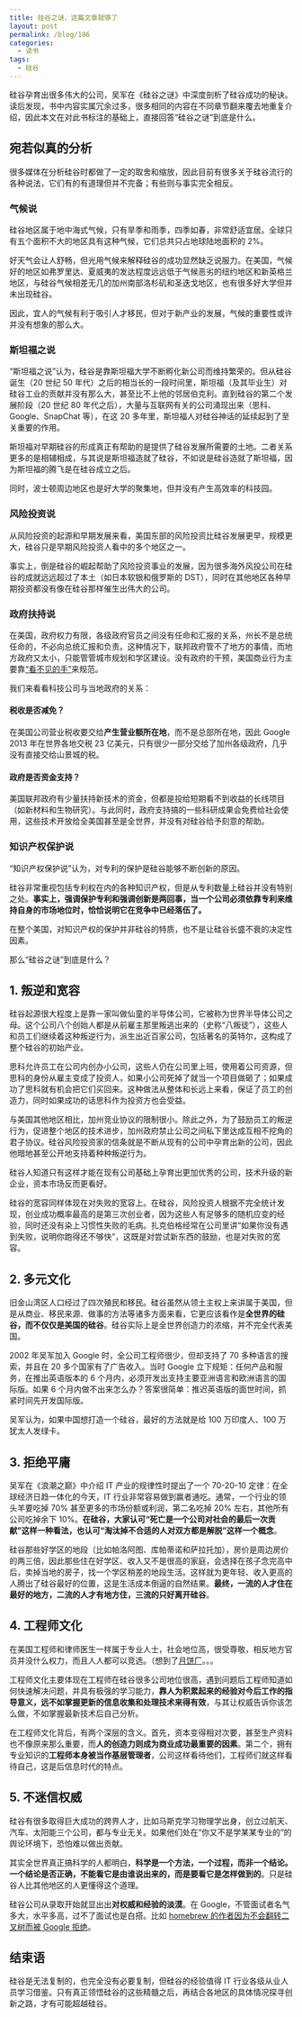 ```yaml
---
title: 硅谷之谜，这篇文章就够了
layout: post
permalink: /blog/186
categories:
  - 读书
tags:
  - 硅谷
---
```


硅谷孕育出很多伟大的公司，吴军在《硅谷之谜》中深度剖析了硅谷成功的秘诀。读后发现，书中内容实属冗余过多，很多相同的内容在不同章节翻来覆去地重复介绍，因此本文在对此书标注的基础上，直接回答“硅谷之谜”到底是什么。

## 宛若似真的分析

很多媒体在分析硅谷时都做了一定的取舍和缩放，因此目前有很多关于硅谷流行的各种说法，它们有的有道理但并不完备；有些则与事实完全相反。

### 气候说

硅谷地区属于地中海式气候，只有旱季和雨季，四季如春，非常舒适宜居。全球只有五个面积不大的地区具有这种气候，它们总共只占地球陆地面积的 2%。

好天气会让人舒畅，但光用气候来解释硅谷的成功显然缺乏说服力。在美国，气候好的地区如弗罗里达、夏威夷的发达程度远远低于气候恶劣的纽约地区和新英格兰地区，与硅谷气候相差无几的加州南部洛杉矶和圣迭戈地区，也有很多好大学但并未出现硅谷。

因此，宜人的气候有利于吸引人才移民，但对于新产业的发展，气候的重要性或许并没有想象的那么大。

### 斯坦福之说

“斯坦福之说”认为，硅谷是靠斯坦福大学不断孵化新公司而维持繁荣的。但从硅谷诞生（20 世纪 50 年代）之后的相当长的一段时间里，斯坦福（及其毕业生）对硅谷工业的贡献并没有那么大，甚至比不上他的邻居伯克利。直到硅谷的第二个发展阶段（20 世纪 80 年代之后），大量与互联网有关的公司涌现出来（思科、Google、SnapChat 等），在这 20 多年里，斯坦福人对硅谷神话的延续起到了至关重要的作用。

斯坦福对早期硅谷的形成真正有帮助的是提供了硅谷发展所需要的土地。二者关系更多的是相辅相成，与其说是斯坦福造就了硅谷，不如说是硅谷造就了斯坦福，因为斯坦福的腾飞是在硅谷成立之后。

同时，波士顿周边地区也是好大学的聚集地，但并没有产生高效率的科技园。

### 风险投资说

从风险投资的起源和早期发展来看，美国东部的风险投资比硅谷发展更早，规模更大，硅谷只是早期风险投资人看中的多个地区之一。

事实上，倒是硅谷的崛起帮助了风险投资事业的发展，因为很多海外风投公司在硅谷的成就远远超过了本土（如日本软银和俄罗斯的 DST），同时在其他地区各种早期投资都没有像在硅谷那样催生出伟大的公司。

### 政府扶持说

在美国，政府权力有限，各级政府官员之间没有任命和汇报的关系，州长不是总统任命的，不必向总统汇报和负责。这种情况下，联邦政府管不了地方的事情，而地方政府又太小，只能管管城市规划和学区建设。没有政府的干预，美国商业行为主要靠[“看不见的手”](https://zh.wikipedia.org/zh-cn/看不見的手)来规范。

我们来看看科技公司与当地政府的关系：

#### 税收是否减免？

在美国公司营业税收要交给**产生营业额所在地**，而不是总部所在地，因此 Google 2013 年在世界各地交税 23 亿美元，只有很少一部分交给了加州各级政府，几乎没有直接交给山景城的税。

#### 政府是否资金支持？

美国联邦政府有少量扶持新技术的资金，但都是投给短期看不到收益的长线项目（如新材料和生物研究）。与此同时，政府支持搞的一些科研成果会免费给社会使用，这些技术开放给全美国甚至是全世界，并没有对硅谷给予刻意的帮助。

### 知识产权保护说

“知识产权保护说”认为，对专利的保护是硅谷能够不断创新的原因。

硅谷非常重视包括专利权在内的各种知识产权，但是从专利数量上硅谷并没有特别之处。**事实上，强调保护专利和强调创新是两回事，当一个公司必须依靠专利来维持自身的市场地位时，恰恰说明它在竞争中已经落伍了。**

在整个美国，对知识产权的保护并非硅谷的特质，也不是让硅谷长盛不衰的决定性因素。

那么“硅谷之谜”到底是什么？

## 1. 叛逆和宽容

硅谷起源很大程度上是靠一家叫做仙童的半导体公司，它被称为世界半导体公司之母。这个公司八个创始人都是从前雇主那里叛逃出来的（史称“八叛徒”），这些人和员工们继续着这种叛逆行为，派生出近百家公司，包括著名的英特尔，这构成了整个硅谷的初始产业。

思科允许员工在公司内创办小公司，这些人仍在公司里上班，使用着公司资源，但思科的身份从雇主变成了投资人，如果小公司死掉了就当一个项目做砸了；如果成功了思科就有机会把它们买回来。这种做法从整体和长远上来看，保证了员工的创造力，同时如果成功的话思科作为投资方也会受益。

与美国其他地区相比，加州竞业协议的限制很小。除此之外，为了鼓励员工的叛逆行为，促进整个地区的技术进步，加州政府禁止公司之间私下里达成互相不挖角的君子协议。硅谷风险投资家的信条就是不断从现有的公司中孕育出新的公司，因此他暗地甚至公开地支持着种种叛逆行为。

硅谷人知道只有这样才能在现有公司基础上孕育出更加优秀的公司，技术升级的新企业，资本市场反而更看好。

硅谷的宽容同样体现在对失败的宽容上。在硅谷，风险投资人根据不完全统计发现，创业成功概率最高的是第三次创业者，因为这些人有足够多的随机应变的经验，同时还没有染上习惯性失败的毛病。扎克伯格经常在公司里讲“如果你没有遇到失败，说明你跑得还不够快”，这既是对尝试新东西的鼓励，也是对失败的宽容。

## 2. 多元文化

旧金山湾区人口经过了四次殖民和移民。硅谷虽然从领土主权上来讲属于美国，但是从商业、移民来源、做事的方法等诸多方面来看，它更应该看作是**全世界的硅谷，而不仅仅是美国的硅谷**。硅谷实际上是全世界创造力的浓缩，并不完全代表美国。

2002 年吴军加入 Google 时，全公司工程师很少，但却支持了 70 多种语言的搜索，并且在 20 多个国家有了广告收入。当时 Google 立下规矩：任何产品和服务，在推出英语版本的 6 个月内，必须开发出支持主要亚洲语言和欧洲语言的国际版。如果 6 个月内做不出来怎么办？答案很简单：推迟英语版的面世时间，抓紧时间先开发国际版。

吴军认为，如果中国想打造一个硅谷，最好的方法就是给 100 万印度人、100 万犹太人发绿卡。

## 3. 拒绝平庸

吴军在《浪潮之巅》中介绍 IT 产业的规律性时提出了一个 70-20-10 定律：在全球经济日趋一体化的今天，IT 行业非常容易做到赢者通吃。通常，一个行业的领头羊要吃掉 70% 甚至更多的市场份额或利润，第二名吃掉 20% 左右，其他所有公司吃掉余下 10%。**在硅谷，大家认可“死亡是一个公司对社会的最后一次贡献”这样一种看法，也认可“淘汰掉不合适的人对双方都是解脱”这样一个概念**。

硅谷那些好学区的地段（比如帕洛阿图、库帕蒂诺和萨拉托加），房价是周边房价的两三倍，因此那些住在好学区、收入又不是很高的家庭，会选择在孩子念完高中后，卖掉当地的房子，找一个学区稍差的地段生活。这样就为更年轻、收入更高的人腾出了硅谷最好的位置，这是生活成本倒逼的自然结果。**最终，一流的人才住在最好的地方，二流的人才有地方住，三流的只好离开硅谷**。

## 4. 工程师文化

在美国工程师和律师医生一样属于专业人士，社会地位高，很受尊敬，相反地方官员并没什么权力，而且人人都可以竞选。（想到了[月饼厂](https://www.zhihu.com/question/50600301)。。。

工程师文化主要体现在工程师在硅谷很多公司地位很高，遇到问题后工程师知道如何快速解决问题，并具有极强的学习能力，**靠人为积累起来的经验对今后工作的指导意义，远不如掌握更新的信息收集和处理技术来得有效**，与其让权威告诉你该怎么做，不如掌握最新技术后自己分析。

在工程师文化背后，有两个深层的含义。首先，资本变得相对次要，甚至生产资料也不像原来那么重要，而**人的创造力则成为商业成功最重要的因素**。第二个，拥有专业知识的**工程师本身被当作基层管理者**，公司这样看待他们，工程师们就这样看待自己，这是后信息时代的特点。

## 5. 不迷信权威

硅谷有很多取得巨大成功的跨界人才，比如马斯克学习物理学出身，创立过航天、汽车、太阳能三个公司，都与专业无关。如果他们处在“你又不是学某某专业的”的舆论环境下，恐怕难以做出贡献。

其实全世界真正搞科学的人都明白，**科学是一个方法，一个过程，而非一个结论。一个结论是否正确，不能看它是由谁说出来的，而是要看它是怎样做到的**。只是硅谷人比其他地区的人更懂得这个道理。

硅谷公司从录取开始就显出出**对权威和经验的淡漠**。在 Google，不管面试者名气多大，水平多高，过不了面试也是白搭。比如 [homebrew 的作者因为不会翻转二叉树而被 Google 拒绝](https://www.v2ex.com/t/197730)。

## 结束语

硅谷是无法复制的，也完全没有必要复制，但硅谷的经验值得 IT 行业各级从业人员学习借鉴。只有真正领悟硅谷的这些精髓之后，再结合各地区的具体情况探寻创新之路，才有可能超越硅谷。
